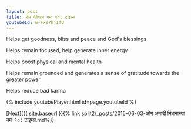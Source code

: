 ```yaml
---
layout: post
title: ओम देवेशाय नमः १०८ टाइम्स
youtubeId: w-Fxs7hjIfU
---
```

 
 
Helps get goodness, bliss and peace and God's blessings
 
Helps remain focused, help generate inner energy 
 
Helps boost physical and mental health 
 
Helps remain grounded and generates a sense of gratitude towards the greater power 
 
Helps reduce bad karma
 
 
 
 


{% include youtubePlayer.html id=page.youtubeId %}
 
[Next]({{ site.baseurl }}{% link  split2/_posts/2015-06-03-ओम अनादी निधनाच्या नमः  १०८ टाइम्स.md%})
 
